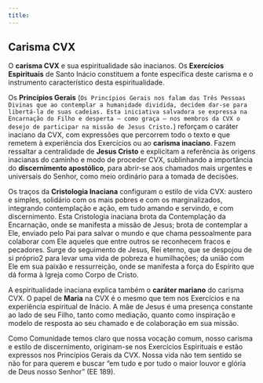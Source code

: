 ```yaml
---
title:
---
```


## Carisma CVX

O **carisma CVX** e sua espiritualidade são inacianos. Os **Exercícios Espirituais** de Santo Inácio constituem a fonte específica deste carisma e o instrumento característico desta espiritualidade.

Os **Princípios Gerais** (`Os Princípios Gerais nos falam das Três Pessoas Divinas que ao contemplar a humanidade dividida, decidem dar-se para libertá-la de suas cadeias. Esta iniciativa salvadora se expressa na Encarnação do Filho e desperta – como graça – nos membros da CVX o desejo de participar na missão de Jesus Cristo.`) reforçam o caráter inaciano da CVX, com expressões que percorrem todo o texto e que remetem à experiência dos Exercícios ou ao **carisma inaciano**. Fazem ressaltar a centralidade de **Jesus Cristo** e explicitam a referência às origens inacianas do caminho e modo de proceder CVX, sublinhando a importância do **discernimento apostólico**, para abrir-se aos chamados mais urgentes e universais do Senhor, como meio ordinário para a tomada de decisões.

Os traços da **Cristologia Inaciana** configuram o estilo de vida CVX: austero e simples, solidário com os mais pobres e com os marginalizados, integrando contemplação e ação, em tudo amando e servindo, e com discernimento. Esta Cristologia inaciana brota da Contemplação da Encarnação, onde se manifesta a missão de Jesus; brota de contemplar a Ele, enviado pelo Pai para salvar o mundo e que chama pessoalmente para colaborar com Ele aqueles que entre outros se reconhecem fracos e pecadores. Surge do seguimento de Jesus, Rei eterno, que se despojou de si próprio2 para levar uma vida de pobreza e humilhações; da união com Ele em sua paixão e ressurreição, onde se manifesta a força do Espírito que dá forma à Igreja como Corpo de Cristo.

A espiritualidade inaciana explica também o **caráter mariano** do carisma CVX. O papel de **Maria** na CVX é o mesmo que tem nos Exercícios e na experiência espiritual de Inácio. A mãe de Jesus é uma presença constante ao lado de seu Filho, tanto como mediação, quanto como inspiração e modelo de resposta ao seu chamado e de colaboração em sua missão.

Como Comunidade temos claro que nossa vocação comum, nosso carisma e estilo de discernimento, originam-se nos Exercícios Espirituais e estão expressos nos Princípios Gerais da CVX. Nossa vida não tem sentido se não for para querem e buscar “em tudo e por tudo o maior louvor e glória de Deus nosso Senhor” (EE 189).